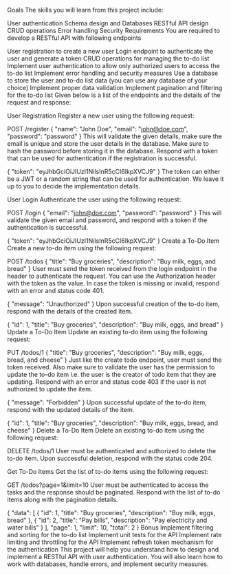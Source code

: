 Goals
The skills you will learn from this project include:

User authentication
Schema design and Databases
RESTful API design
CRUD operations
Error handling
Security
Requirements
You are required to develop a RESTful API with following endpoints

User registration to create a new user
Login endpoint to authenticate the user and generate a token
CRUD operations for managing the to-do list
Implement user authentication to allow only authorized users to access the to-do list
Implement error handling and security measures
Use a database to store the user and to-do list data (you can use any database of your choice)
Implement proper data validation
Implement pagination and filtering for the to-do list
Given below is a list of the endpoints and the details of the request and response:

User Registration
Register a new user using the following request:

POST /register
{
"name": "John Doe",
"email": "john@doe.com",
"password": "password"
}
This will validate the given details, make sure the email is unique and store the user details in the database. Make sure to hash the password before storing it in the database. Respond with a token that can be used for authentication if the registration is successful.

{
"token": "eyJhbGciOiJIUzI1NiIsInR5cCI6IkpXVCJ9"
}
The token can either be a JWT or a random string that can be used for authentication. We leave it up to you to decide the implementation details.

User Login
Authenticate the user using the following request:

POST /login
{
"email": "john@doe.com",
"password": "password"
}
This will validate the given email and password, and respond with a token if the authentication is successful.

{
"token": "eyJhbGciOiJIUzI1NiIsInR5cCI6IkpXVCJ9"
}
Create a To-Do Item
Create a new to-do item using the following request:

POST /todos
{
"title": "Buy groceries",
"description": "Buy milk, eggs, and bread"
}
User must send the token received from the login endpoint in the header to authenticate the request. You can use the Authorization header with the token as the value. In case the token is missing or invalid, respond with an error and status code 401.

{
"message": "Unauthorized"
}
Upon successful creation of the to-do item, respond with the details of the created item.

{
"id": 1,
"title": "Buy groceries",
"description": "Buy milk, eggs, and bread"
}
Update a To-Do Item
Update an existing to-do item using the following request:

PUT /todos/1
{
"title": "Buy groceries",
"description": "Buy milk, eggs, bread, and cheese"
}
Just like the create todo endpoint, user must send the token received. Also make sure to validate the user has the permission to update the to-do item i.e. the user is the creator of todo item that they are updating. Respond with an error and status code 403 if the user is not authorized to update the item.

{
"message": "Forbidden"
}
Upon successful update of the to-do item, respond with the updated details of the item.

{
"id": 1,
"title": "Buy groceries",
"description": "Buy milk, eggs, bread, and cheese"
}
Delete a To-Do Item
Delete an existing to-do item using the following request:

DELETE /todos/1
User must be authenticated and authorized to delete the to-do item. Upon successful deletion, respond with the status code 204.

Get To-Do Items
Get the list of to-do items using the following request:

GET /todos?page=1&limit=10
User must be authenticated to access the tasks and the response should be paginated. Respond with the list of to-do items along with the pagination details.

{
"data": [
{
"id": 1,
"title": "Buy groceries",
"description": "Buy milk, eggs, bread"
},
{
"id": 2,
"title": "Pay bills",
"description": "Pay electricity and water bills"
}
],
"page": 1,
"limit": 10,
"total": 2
}
Bonus
Implement filtering and sorting for the to-do list
Implement unit tests for the API
Implement rate limiting and throttling for the API
Implement refresh token mechanism for the authentication
This project will help you understand how to design and implement a RESTful API with user authentication. You will also learn how to work with databases, handle errors, and implement security measures.

